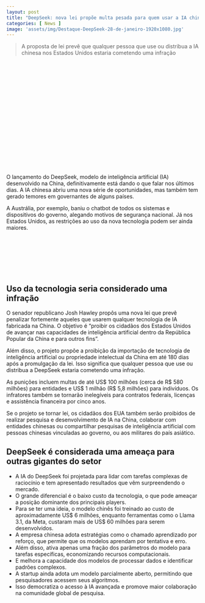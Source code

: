 ```yaml
---
layout: post
title: "DeepSeek: nova lei propõe multa pesada para quem usar a IA chinesa nos EUA"
categories: [ News ]
image: 'assets/img/Destaque-DeepSeek-28-de-janeiro-1920x1080.jpg'
---
```


> A proposta de lei prevê que qualquer pessoa que use ou distribua a IA chinesa nos Estados Unidos estaria cometendo uma infração

<!-- QUADRADO -->
<script async src="//pagead2.googlesyndication.com/pagead/js/adsbygoogle.js"></script>
<ins class="adsbygoogle"
style="display:inline-block;width:336px;height:280px"
data-ad-client="ca-pub-2838251107855362"
data-ad-slot="5351066970"></ins>
<script>
(adsbygoogle = window.adsbygoogle || []).push({});
</script>

O lançamento do DeepSeek, modelo de inteligência artificial (IA) desenvolvido na China, definitivamente está dando o que falar nos últimos dias. A IA chinesa abriu uma nova série de oportunidades, mas também tem gerado temores em governantes de alguns países.

A Austrália, por exemplo, baniu o chatbot de todos os sistemas e dispositivos do governo, alegando motivos de segurança nacional. Já nos Estados Unidos, as restrições ao uso da nova tecnologia podem ser ainda maiores.

<!-- MINI ANÚNCIO -->
<script async src="//pagead2.googlesyndication.com/pagead/js/adsbygoogle.js"></script>
<!-- Games Root -->
<ins class="adsbygoogle"
style="display:inline-block;width:730px;height:95px"
data-ad-client="ca-pub-2838251107855362"
data-ad-slot="5351066970"></ins>
<script>
(adsbygoogle = window.adsbygoogle || []).push({});
</script>

## Uso da tecnologia seria considerado uma infração
O senador republicano Josh Hawley propôs uma nova lei que prevê penalizar fortemente aqueles que usarem qualquer tecnologia de IA fabricada na China. O objetivo é “proibir os cidadãos dos Estados Unidos de avançar nas capacidades de inteligência artificial dentro da República Popular da China e para outros fins”.

Além disso, o projeto propõe a proibição da importação de tecnologia de inteligência artificial ou propriedade intelectual da China em até 180 dias após a promulgação da lei. Isso significa que qualquer pessoa que use ou distribua a DeepSeek estaria cometendo uma infração.

<!-- RETANGULO LARGO 2 -->
<script async src="//pagead2.googlesyndication.com/pagead/js/adsbygoogle.js"></script>
<ins class="adsbygoogle"
style="display:block; text-align:center;"
data-ad-layout="in-article"
data-ad-format="fluid"
data-ad-client="ca-pub-2838251107855362"
data-ad-slot="8549252987"></ins>
<script>
(adsbygoogle = window.adsbygoogle || []).push({});
</script>

As punições incluem multas de até US$ 100 milhões (cerca de R$ 580 milhões) para entidades e US$ 1 milhão (R$ 5,8 milhões) para indivíduos. Os infratores também se tornarão inelegíveis para contratos federais, licenças e assistência financeira por cinco anos.

Se o projeto se tornar lei, os cidadãos dos EUA também serão proibidos de realizar pesquisa e desenvolvimento de IA na China, colaborar com entidades chinesas ou compartilhar pesquisas de inteligência artificial com pessoas chinesas vinculadas ao governo, ou aos militares do país asiático.

## DeepSeek é considerada uma ameaça para outras gigantes do setor
+ A IA do DeepSeek foi projetada para lidar com tarefas complexas de raciocínio e tem apresentado resultados que vêm surpreendendo o mercado.
+ O grande diferencial é o baixo custo da tecnologia, o que pode ameaçar a posição dominante dos principais players.
+ Para se ter uma ideia, o modelo chinês foi treinado ao custo de aproximadamente US$ 6 milhões, enquanto ferramentas como o Llama 3.1, da Meta, custaram mais de US$ 60 milhões para serem desenvolvidos.
+ A empresa chinesa adota estratégias como o chamado aprendizado por reforço, que permite que os modelos aprendam por tentativa e erro.
+ Além disso, ativa apenas uma fração dos parâmetros do modelo para tarefas específicas, economizando recursos computacionais.
+ E melhora a capacidade dos modelos de processar dados e identificar padrões complexos.
+ A startup ainda adota um modelo parcialmente aberto, permitindo que pesquisadores acessem seus algoritmos.
+ Isso democratiza o acesso à IA avançada e promove maior colaboração na comunidade global de pesquisa.

<!-- RETANGULO LARGO -->
<script async src="https://pagead2.googlesyndication.com/pagead/js/adsbygoogle.js"></script>
<!-- Informat -->
<ins class="adsbygoogle"
style="display:block"
data-ad-client="ca-pub-2838251107855362"
data-ad-slot="2327980059"
data-ad-format="auto"
data-full-width-responsive="true"></ins>
<script>
(adsbygoogle = window.adsbygoogle || []).push({});
</script>
